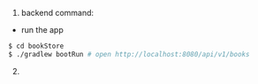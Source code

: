 1. backend command:

- run the app

```BASH
$ cd bookStore
$ ./gradlew bootRun # open http://localhost:8080/api/v1/books
```

2. 